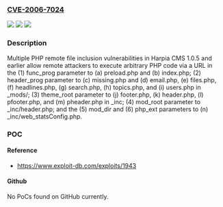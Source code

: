 ### [CVE-2006-7024](https://cve.mitre.org/cgi-bin/cvename.cgi?name=CVE-2006-7024)
![](https://img.shields.io/static/v1?label=Product&message=n%2Fa&color=blue)
![](https://img.shields.io/static/v1?label=Version&message=n%2Fa&color=blue)
![](https://img.shields.io/static/v1?label=Vulnerability&message=n%2Fa&color=brighgreen)

### Description

Multiple PHP remote file inclusion vulnerabilities in Harpia CMS 1.0.5 and earlier allow remote attackers to execute arbitrary PHP code via a URL in the (1) func_prog parameter to (a) preload.php and (b) index.php; (2) header_prog parameter to (c) missing.php and (d) email.php, (e) files.php, (f) headlines.php, (g) search.php, (h) topics.php, and (i) users.php in _mods/; (3) theme_root parameter to (j) footer.php, (k) header.php, (l) pfooter.php, and (m) pheader.php in _inc; (4) mod_root parameter to _inc/header.php; and the (5) mod_dir and (6) php_ext parameters to (n) _inc/web_statsConfig.php.

### POC

#### Reference
- https://www.exploit-db.com/exploits/1943

#### Github
No PoCs found on GitHub currently.

